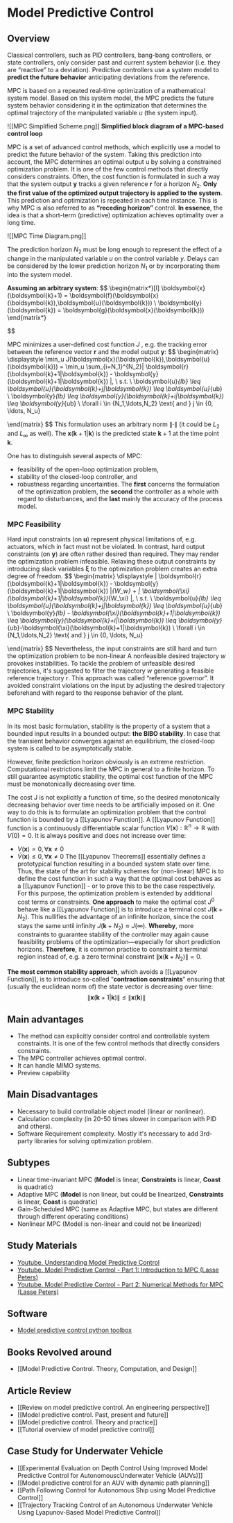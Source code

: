 # Model Predictive Control

## Overview
Classical controllers, such as PID controllers, bang-bang controllers, or state controllers, only consider past and current system behavior (i.e. they are “reactive” to a deviation). Predictive controllers use a system model to **predict the future behavior** anticipating deviations from the reference.

MPC is based on a repeated real-time optimization of a mathematical system model. Based on this system model, the MPC predicts the future system behavior considering it in the optimization that determines the optimal trajectory of the manipulated variable $u$ (the system input).

![[MPC Simplified Scheme.png]]
**Simplified block diagram of a MPC-based control loop**

MPC is a set of advanced control methods, which explicitly use a model to predict the future behavior of the system. Taking this prediction into account, the MPC determines an optimal output u by solving a constrained optimization problem. It is one of the few control methods that directly considers constraints. Often, the cost function is formulated in such a way that the system output $\boldsymbol{y}$ tracks a given reference $\boldsymbol{r}$ for a horizon $N_2$. **Only the first value of the optimized output trajectory is applied to the system**. This prediction and optimization is repeated in each time instance. This is why MPC is also referred to as **“receding horizon”** control. **In essence**, the idea is that a short-term (predictive)
optimization achieves optimality over a long time.

![[MPC Time Diagram.png]]

The prediction horizon $N_2$ must be long enough to represent the effect of a change in the manipulated variable $u$ on the control variable $y$. Delays can be considered by the lower prediction horizon $N_1$ or by incorporating them into the system model.

**Assuming an arbitrary system**:
$$
\begin{matrix*}[l]
\boldsymbol{x}(\boldsymbol{k}+1) = \boldsymbol{f}(\boldsymbol{x}(\boldsymbol{k}),\boldsymbol{u}(\boldsymbol{k})) \\
\boldsymbol{y}(\boldsymbol{k}) = \boldsymbol{g}(\boldsymbol{x}(\boldsymbol{k}))
\end{matrix*}

$$

MPC minimizes a user-defined cost function $J$ , e.g. the tracking error between the reference vector $\boldsymbol{r}$ and the model output $\boldsymbol{y}$:
$$
\begin{matrix}
\displaystyle
\min_u J(\boldsymbol{x}(\boldsymbol{k}),\boldsymbol{u}(\boldsymbol{k})) =
\min_u \sum_{i=N_1}^{N_2}\| \boldsymbol{r}(\boldsymbol{k}+1|\boldsymbol{k}) -
\boldsymbol{y}(\boldsymbol{k}+1|\boldsymbol{k}) \|, \\
s.t. \\
\boldsymbol{u}_{lb} \leq \boldsymbol{u}(\boldsymbol{k}+j|\boldsymbol{k}) \leq  \boldsymbol{u}_{ub} \\
\boldsymbol{y}_{lb} \leq \boldsymbol{y}(\boldsymbol{k}+i|\boldsymbol{k}) \leq  \boldsymbol{y}_{ub} \\
\forall i \in \{N_1,\ldots,N_2\} \text{ and } j \in \{0, \ldots, N_u\}

\end{matrix}
$$
This formulation uses an arbitrary norm $\|\cdot\|$ (it could be $L_2$ and $L_\infty$ as well).
The $\boldsymbol{x}(\boldsymbol{k}+1|\boldsymbol{k})$ is the predicted state $\boldsymbol{k}+1$ at the time point $\boldsymbol{k}$.

One has to distinguish several aspects of MPC:
* feasibility of the open-loop optimization problem,
* stability of the closed-loop controller, and
* robustness regarding uncertainties.
The **first** concerns the formulation of the optimization problem, the **second** the controller as a whole with regard to disturbances, and the **last** mainly the accuracy of the process model.
### MPC Feasibility
Hard input constraints (on $\boldsymbol{u}$) represent physical limitations of, e.g. actuators, which in fact must not be violated. In contrast, hard output constraints (on $\boldsymbol{y}$) are often rather desired than required. They may render the optimization problem infeasible. Relaxing these output constraints by introducing slack variables $\boldsymbol{\xi}$ to the optimization problem creates an extra degree of freedom. 
$$
\begin{matrix}
\displaystyle
\| \boldsymbol{r}(\boldsymbol{k}+1|\boldsymbol{k}) -
\boldsymbol{y}(\boldsymbol{k}+1|\boldsymbol{k}) \|_{W_w} + \| \boldsymbol{\xi}(\boldsymbol{k}+1|\boldsymbol{k})_{W_\xi} \|, \\
s.t. \\
\boldsymbol{u}_{lb} \leq \boldsymbol{u}(\boldsymbol{k}+j|\boldsymbol{k}) \leq  \boldsymbol{u}_{ub} \\
\boldsymbol{y}_{lb} - \boldsymbol{\xi}(\boldsymbol{k}+1|\boldsymbol{k}) \leq \boldsymbol{y}(\boldsymbol{k}+i|\boldsymbol{k}) \leq  \boldsymbol{y}_{ub}-\boldsymbol{\xi}(\boldsymbol{k}+1|\boldsymbol{k}) \\
\forall i \in \{N_1,\ldots,N_2\} \text{ and } j \in \{0, \ldots, N_u\}

\end{matrix}
$$
Nevertheless, the input constraints are still hard and turn the optimization problem to be non-linear A nonfeasible desired trajectory $w$ provokes instabilities. To tackle the problem of unfeasible desired trajectories, it's suggested to filter the trajectory $w$ generating a feasible reference trajectory $r$. This approach was called “reference governor”. It avoided constraint violations on the input by adjusting the desired trajectory beforehand with regard to the response behavior of the plant.
### MPC Stability
In its most basic formulation, stability is the property of a system that a bounded input results in a bounded output: **the BIBO stability**. In case that the transient behavior converges against an equilibrium, the closed-loop system is called to be asymptotically stable.

However, finite prediction horizon obviously is an extreme restriction. Computational restrictions limit the MPC in general to a finite horizon. To still guarantee asymptotic stability, the optimal cost function of the MPC must be monotonically decreasing over time.

The cost J is not explicitly a function of time, so the desired monotonically decreasing behavior over time needs to be artificially imposed on it. One way to do this is to formulate an optimization problem that the control function is bounded by a [[Lyapunov Function]].
A [[Lyapunov Function]] function is a continuously differentiable scalar function $V(\boldsymbol{x}): \mathbb{R}^n \rightarrow \mathbb{R}$  with $V(0)=0$. It is always positive and does not increase over time:
* $V(\boldsymbol{x}) = 0, \forall \boldsymbol{x} \neq 0$
* $\dot{V}(\boldsymbol{x}) \leq 0, \forall \boldsymbol{x} \neq 0$
The [[Lyapunov Theorems]] essentially defines a prototypical function resulting in a bounded system state over time. Thus, the state of the art for stability schemes for (non-linear) MPC is to define the cost function in such a way that the optimal cost behaves as a [[Lyapunov Function]] - or to prove this to be the case respectively. For this purpose, the optimization problem is extended by additional cost terms or constraints.
**One approach** to make the optimal cost $J^0$ behave like a [[Lyapunov Function]] is to introduce a terminal cost $J(\boldsymbol{k} + N_2)$. This nullifies the advantage of an infinite horizon, since the cost stays the same until infinity $J(\boldsymbol{k} + N_2) \approx J(\infty)$. **Whereby**, more constraints to guarantee stability of the controller may again cause feasibility problems of the optimization—especially for short prediction horizons. **Therefore**, it is common practice to constraint a terminal region instead of, e.g. a zero terminal constraint $\| \boldsymbol{x}(\boldsymbol{k} + N_2) \| = 0$.

**The most common stability approach**, which avoids a [[Lyapunov Function]], is to introduce so-called “**contraction constraints**” ensuring that (usually the euclidean norm of) the state vector is decreasing over time:
$$
\| \boldsymbol{x}(\boldsymbol{k} + 1|\boldsymbol{k}) \| \leq \| \boldsymbol{x}(\boldsymbol{k}) \|
$$
## Main advantages
* The method can explicitly consider control and controllable system constraints. It is one of the few control methods that directly considers constraints.
* The MPC controller achieves optimal control.
* It can handle MIMO systems.
* Preview capability

## Main Disadvantages
* Necessary to build controllable object model (linear or nonlinear).
* Calculation complexity (in 20-50 times slower in comparison with PID and others).
* Software Requirement complexity. Mostly it's necessary to add 3rd-party libraries for solving optimization problem.
## Subtypes
* Linear time-invariant MPC (**Model** is linear, **Constraints** is linear, **Coast** is quadratic)
* Adaptive MPC (**Model** is non linear, but could be linearized, **Constraints** is linear, **Coast** is quadratic)
* Gain-Scheduled MPC (same as Adaptive MPC, but states are different through different operating conditions)
* Nonlinear MPC (Model is non-linear and could not be linearized)
## Study Materials
* [Youtube. Understanding Model Predictive Control](https://www.youtube.com/playlist?list=PLn8PRpmsu08ozoeoXgxPSBKLyd4YEHww8)
* [Youtube. Model Predictive Control - Part 1: Introduction to MPC (Lasse Peters)](https://www.youtube.com/watch?v=XaD8Lngfkzk)
* [Youtube. Model Predictive Control - Part 2: Numerical Methods for MPC (Lasse Peters)](https://www.youtube.com/watch?v=TtGCEzYxM_A)
## Software
* [Model predictive control python toolbox](https://www.do-mpc.com/en/latest/index.html)
## Books Revolved around
* [[Model Predictive Control. Theory, Computation, and Design]]
## Article Review
* [[Review on model predictive control. An engineering perspective]]
* [[Model predictive control. Past, present and future]]
* [[Model predictive control. Theory and practice]]
* [[Tutorial overview of model predictive control]]
## Case Study for Underwater Vehicle
* [[Experimental Evaluation on Depth Control Using Improved Model Predictive Control for AutonomouscUnderwater Vehicle (AUVs)]]
* [[Model predictive control for an AUV with dynamic path planning]]
* [[Path Following Control for Autonomous Ship using Model Predictive Control]]
* [[Trajectory Tracking Control of an Autonomous Underwater Vehicle Using Lyapunov-Based Model Predictive Control]]